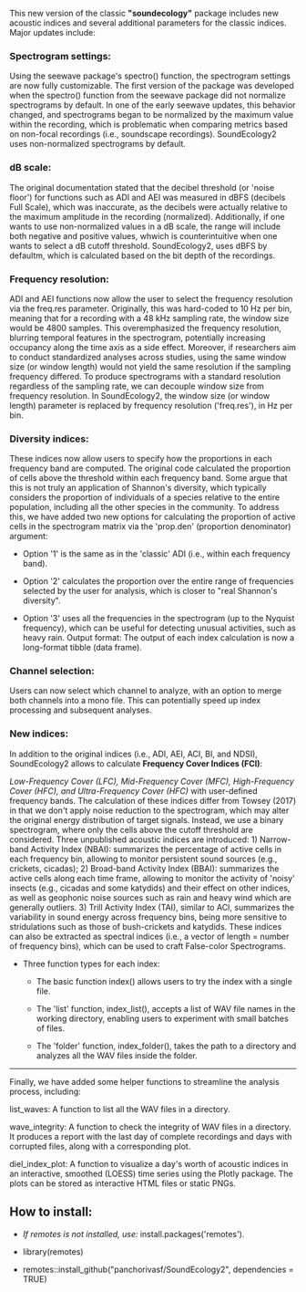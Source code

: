 This new version of the classic **"soundecology"** package includes new acoustic indices and several additional parameters for the classic indices.
Major updates include:

### Spectrogram settings: 

Using the seewave package's spectro() function, the spectrogram settings are now fully customizable. The first version of the package was developed when the spectro() function from the seewave package did not normalize spectrograms by default. In one of the early seewave updates, this behavior changed, and spectrograms began to be normalized by the maximum value within the recording, which is problematic when comparing metrics based on non-focal recordings (i.e., soundscape recordings). SoundEcology2 uses non-normalized spectrograms by default. 

### dB scale: 

The original documentation stated that the decibel threshold (or 'noise floor') for functions such as ADI and AEI was measured in dBFS (decibels Full Scale), which was inaccurate, as the decibels were actually relative to the maximum amplitude in the recording (normalized). Additionally, if one wants to use non-normalized values in a dB scale, the range will include both negative and positive values, whwich is counterintuitive when one wants to select a dB cutoff threshold. SoundEcology2, uses dBFS by defaultm, which is calculated based on the bit depth of the recordings.


### Frequency resolution: 

ADI and AEI functions now allow the user to select the frequency resolution via the freq.res parameter. Originally, this was hard-coded to 10 Hz per bin, meaning that for a recording with a 48 kHz sampling rate, the window size would be 4800 samples. This overemphasized the frequency resolution, blurring temporal features in the spectrogram, potentially increasing occupancy along the time axis as a side effect. Moreover, if researchers aim to conduct standardized analyses across studies, using the same window size (or window length) would not yield the same resolution if the sampling frequency differed. To produce spectrograms with a standard resolution regardless of the sampling rate, we can decouple window size from frequency resolution. In SoundEcology2, the window size (or window length) parameter is replaced by frequency resolution ('freq.res'), in Hz per bin. 

### Diversity indices: 
These indices now allow users to specify how the proportions in each frequency band are computed. The original code calculated the proportion of cells above the threshold within each frequency band. Some argue that this is not truly an application of Shannon's diversity, which typically considers the proportion of individuals of a species relative to the entire population, including all the other species in the community. To address this, we have added two new options for calculating the proportion of active cells in the spectrogram matrix via the 'prop.den' (proportion denominator) argument:


- Option '1' is the same as in the 'classic' ADI (i.e., within each frequency band). 

- Option '2' calculates the proportion over the entire range of frequencies selected by the user for analysis, which is closer to "real Shannon's diversity".


- Option '3' uses all the frequencies in the spectrogram (up to the Nyquist frequency), which can be useful for detecting unusual activities, such as heavy rain.
Output format: The output of each index calculation is now a long-format tibble (data frame).

### Channel selection: 

Users can now select which channel to analyze, with an option to merge both channels into a mono file. This can potentially speed up index processing and subsequent analyses.

### New indices: 

In addition to the original indices (i.e., ADI, AEI, ACI, BI, and NDSI), SoundEcology2 allows to calculate **Frequency Cover Indices (FCI)**: 

*Low-Frequency Cover (LFC), Mid-Frequency Cover (MFC), High-Frequency Cover (HFC), and Ultra-Frequency Cover (HFC)* with user-defined frequency bands. The calculation of these indices differ from Towsey (2017) in that we don't apply noise reduction to the spectrogram, which may alter the original energy distribution of target signals. Instead, we use a binary spectrogram, where only the cells above the cutoff threshold are considered. Three unpublished acoustic indices are introduced: 1) Narrow-band Activity Index (NBAI): summarizes the percentage of active cells in each frequency bin, allowing to monitor persistent sound sources (e.g., crickets, cicadas); 2) Broad-band Activity Index (BBAI): summarizes the active cells along each time frame, allowing to monitor the activity of 'noisy' insects (e.g., cicadas and some katydids) and their effect on other indices, as well as geophonic noise sources such as rain and heavy wind which are generally outliers. 3) Trill Activity Index (TAI), similar to ACI, summarizes the variability in sound energy across frequency bins, being more sensitive to stridulations such as those of bush-crickets and katydids. These indices can also be extracted as spectral indices (i.e., a vector of length = number of frequency bins), which can be used to craft False-color Spectrograms. 

- Three function types for each index:

    - The basic function index() allows users to try the index with a single file.

    - The 'list' function, index_list(), accepts a list of WAV file names in the working directory, enabling users to experiment with small batches of files.

    - The 'folder' function, index_folder(), takes the path to a directory and analyzes all the WAV files inside the folder.

--- 
Finally, we have added some helper functions to streamline the analysis process, including:

list_waves: A function to list all the WAV files in a directory.

wave_integrity: A function to check the integrity of WAV files in a directory. It produces a report with the last day of complete recordings and days with corrupted files, along with a corresponding plot.

diel_index_plot: A function to visualize a day's worth of acoustic indices in an interactive, smoothed (LOESS) time series using the Plotly package. The plots can be stored as interactive HTML files or static PNGs.

## How to install:

- *If remotes is not installed, use:* install.packages('remotes').

- library(remotes)

- remotes::install_github("panchorivasf/SoundEcology2", dependencies = TRUE)
